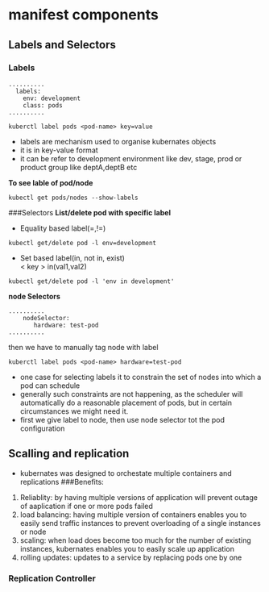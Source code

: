 # manifest components

## Labels and Selectors
### Labels 
```
..........
  labels:                                                   
    env: development
    class: pods
..........
```
```
kuberctl label pods <pod-name> key=value
```

- labels are mechanism used to organise kubernates objects
- it is in key-value format
- it can be refer to development environment like dev, stage, prod or product group like deptA,deptB etc

**To see lable of pod/node**
```
kubectl get pods/nodes --show-labels
```
###Selectors
**List/delete pod with specific label**

- Equality based label(=,!=)
```
kubectl get/delete pod -l env=development
```

- Set based label(in, not in, exist)\
     < key > in(val1,val2)
```
kubectl get/delete pod -l 'env in development'
```

**node Selectors**
```
..........
    nodeSelector:                                         
       hardware: test-pod
..........
```
then we have to manually tag node with label 

```
kuberctl label pods <pod-name> hardware=test-pod
```

- one case for selecting labels it to constrain the set of nodes into which a pod can schedule
- generally such constraints are not happening, as the scheduler will automatically do a reasonable placement of pods, but in certain circumstances we might need it.
- first we give label to node, then use node selector tot the pod configuration

## Scalling and replication
- kubernates was designed to orchestate multiple containers and replications
###Benefits:
1. Reliablity: by having multiple versions of application will prevent outage of aaplication if one or more pods failed
2. load balancing: having multiple version of containers enables you to easily send traffic instances to prevent overloading of a single instances or node
3. scaling: when load does become too much for the number of existing instances, kubernates enables you to easily scale up application
4. rolling updates: updates to a service by replacing pods one by one

### Replication Controller


